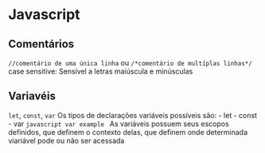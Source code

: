 # Javascript
  ## Comentários
  `//comentário de uma única linha` ou `/*comentário de multíplas linhas*/`
  case sensitive: Sensível a letras maiúscula e minúsculas

  ## Variavéis
  `let`, `const`, `var`
  Os tipos de declarações variáveis possíveis são:
    - let
    - const
    - var
      ```javascript
      var example
      ```
  As variáveis possuem seus escopos definidos, que definem o contexto delas, que definem onde determinada viariável pode ou não ser acessada
